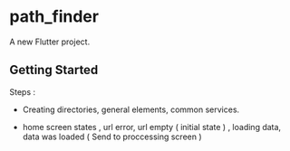 # path_finder

A new Flutter project.

## Getting Started

Steps :

- Creating directories, general elements, common services.

- home screen states , url error, url empty ( initial state ) , loading data, data was loaded ( Send to proccessing screen )
